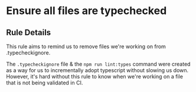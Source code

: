 # Ensure all files are typechecked

## Rule Details

This rule aims to remind us to remove files we're working on from .typecheckignore.

The `.typecheckignore` file & the `npm run lint:types` command were created as a way for us to incrementally adopt typescript without slowing us down. However, it's hard without this rule to know when we're working on a file that is not being validated in CI.

